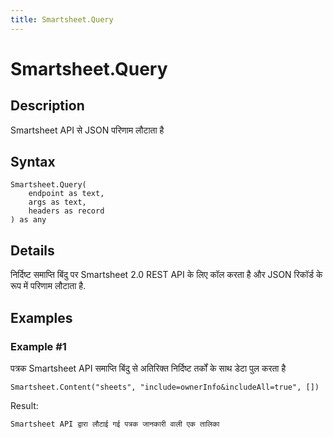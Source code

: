 ```yaml
---
title: Smartsheet.Query
---
```


# Smartsheet.Query


## Description

Smartsheet API से JSON परिणाम लौटाता है


## Syntax

```powerquery
Smartsheet.Query(
    endpoint as text,
    args as text,
    headers as record
) as any
```


## Details

निर्दिष्ट समाप्ति बिंदु पर Smartsheet 2.0 REST API के लिए कॉल करता है और JSON रिकॉर्ड के रूप में परिणाम लौटाता है.


## Examples

### Example #1 
पत्रक Smartsheet API समाप्ति बिंदु से अतिरिक्त निर्दिष्ट तर्कों के साथ डेटा पुल करता है
```powerquery
Smartsheet.Content("sheets", "include=ownerInfo&includeAll=true", [])
```

Result: 
```powerquery
Smartsheet API द्वारा लौटाई गई पत्रक जानकारी वाली एक तालिका
```



